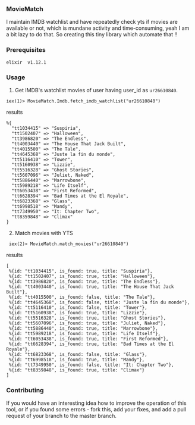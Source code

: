 ### MovieMatch

I maintain IMDB watchlist and have repeatedly check yts if movies are available or not, which is mundane activity and time-consuming, yeah I am a bit lazy to do that.
So creating this tiny library which automate that !!

### Prerequisites
```elixir  v1.12.1```


### Usage
1. Get IMDB's watchlist movies of user having user_id as ```ur26610840```.
```
iex(1)> MovieMatch.Imdb.fetch_imdb_watchlist("ur26610840")
```
results
```
%{
  "tt1034415" => "Suspiria",
  "tt1502407" => "Halloween",
  "tt3986820" => "The Endless",
  "tt4003440" => "The House That Jack Built",
  "tt4015500" => "The Tale",
  "tt4645368" => "Juste la fin du monde",
  "tt5116410" => "Tower",
  "tt5160938" => "Lizzie",
  "tt5516328" => "Ghost Stories",
  "tt5607096" => "Juliet, Naked",
  "tt5886440" => "Marrowbone",
  "tt5989218" => "Life Itself",
  "tt6053438" => "First Reformed",
  "tt6628394" => "Bad Times at the El Royale",
  "tt6823368" => "Glass",
  "tt6998518" => "Mandy",
  "tt7349950" => "It: Chapter Two",
  "tt8359848" => "Climax"
}
```
2. Match movies with YTS
```
 iex(2)> MovieMatch.match_movies("ur26610840")
 ```
 results
 ```
 [
  %{id: "tt1034415", is_found: true, title: "Suspiria"},
  %{id: "tt1502407", is_found: true, title: "Halloween"},
  %{id: "tt3986820", is_found: true, title: "The Endless"},
  %{id: "tt4003440", is_found: true, title: "The House That Jack Built"},
  %{id: "tt4015500", is_found: false, title: "The Tale"},
  %{id: "tt4645368", is_found: false, title: "Juste la fin du monde"},
  %{id: "tt5116410", is_found: false, title: "Tower"},
  %{id: "tt5160938", is_found: true, title: "Lizzie"},
  %{id: "tt5516328", is_found: true, title: "Ghost Stories"},
  %{id: "tt5607096", is_found: true, title: "Juliet, Naked"},
  %{id: "tt5886440", is_found: true, title: "Marrowbone"},
  %{id: "tt5989218", is_found: true, title: "Life Itself"},
  %{id: "tt6053438", is_found: true, title: "First Reformed"},
  %{id: "tt6628394", is_found: true, title: "Bad Times at the El Royale"},
  %{id: "tt6823368", is_found: false, title: "Glass"},
  %{id: "tt6998518", is_found: true, title: "Mandy"},
  %{id: "tt7349950", is_found: false, title: "It: Chapter Two"},
  %{id: "tt8359848", is_found: true, title: "Climax"}
]
```

### Contributing
If you would have an interesting idea how to improve the operation of this tool, or if you found some errors - fork this, add your fixes, and add a pull request of your branch to the master branch.